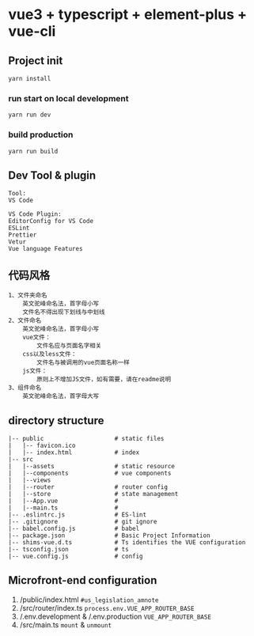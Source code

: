 # vue3 + typescript + element-plus + vue-cli

## Project init
```
yarn install
```

### run start on local development
```
yarn run dev
```

### build production 
```
yarn run build
```
## Dev Tool & plugin

```
Tool:
VS Code

VS Code Plugin:
EditorConfig for VS Code
ESLint
Prettier
Vetur
Vue language Features
```
## 代码风格
```
1、文件夹命名
    英文驼峰命名法，首字母小写
    文件名不得出现下划线与中划线
2、文件命名
    英文驼峰命名法，首字母小写
    vue文件：
        文件名应与页面名字相关
    css以及less文件：
        文件名与被调用的vue页面名称一样
    js文件：
        原则上不增加JS文件，如有需要，请在readme说明
3、组件命名
    英文驼峰命名法，首字母大写
```

## directory structure
```
|-- public                    # static files                                   
|   |-- favicon.ico                
|   |-- index.html            # index
|-- src                                
|   |--assets                 # static resource
|   |--components             # vue components
|   |--views                         
|   |--router                 # router config
|   |--store                  # state management
|   |--App.vue                # 
|   |--main.ts                # 
|-- .eslintrc.js              # ES-lint                  
|-- .gitignore                # git ignore   
|-- babel.config.js           # babel                       
|-- package.json              # Basic Project Information 
|-- shims-vue.d.ts            # Ts identifies the VUE configuration
|-- tsconfig.json             # ts
|-- vue.config.js             # config 
```
## Microfront-end configuration
1. /public/index.html `#us_legislation_amnote`
2. /src/router/index.ts `process.env.VUE_APP_ROUTER_BASE`
3. /.env.development & /.env.production `VUE_APP_ROUTER_BASE`
4. /src/main.ts `mount` & `unmount`